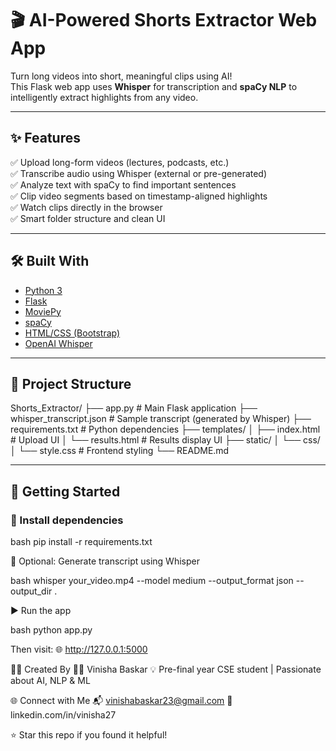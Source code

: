 # 🎬 AI-Powered Shorts Extractor Web App

Turn long videos into short, meaningful clips using AI!  
This Flask web app uses **Whisper** for transcription and **spaCy NLP** to intelligently extract highlights from any video.

---

## ✨ Features

✅ Upload long-form videos (lectures, podcasts, etc.)  
✅ Transcribe audio using Whisper (external or pre-generated)  
✅ Analyze text with spaCy to find important sentences  
✅ Clip video segments based on timestamp-aligned highlights  
✅ Watch clips directly in the browser  
✅ Smart folder structure and clean UI

---

## 🛠️ Built With

- [Python 3](https://www.python.org/)
- [Flask](https://flask.palletsprojects.com/)
- [MoviePy](https://zulko.github.io/moviepy/)
- [spaCy](https://spacy.io/)
- [HTML/CSS (Bootstrap)](https://getbootstrap.com/)
- [OpenAI Whisper](https://github.com/openai/whisper)

---

## 📂 Project Structure

Shorts_Extractor/
├── app.py # Main Flask application
├── whisper_transcript.json # Sample transcript (generated by Whisper)
├── requirements.txt # Python dependencies
├── templates/
│ ├── index.html # Upload UI
│ └── results.html # Results display UI
├── static/
│ └── css/
│ └── style.css # Frontend styling
└── README.md

---

## 🚀 Getting Started

### 🔧 Install dependencies

bash
pip install -r requirements.txt

📌 Optional: Generate transcript using Whisper

bash
whisper your_video.mp4 --model medium --output_format json --output_dir .

▶️ Run the app

bash
python app.py

Then visit:
🌐 http://127.0.0.1:5000

🙋‍♀️ Created By
👩‍💻 Vinisha Baskar
💡 Pre-final year CSE student | Passionate about AI, NLP & ML

🌐 Connect with Me
📬 vinishabaskar23@gmail.com
🔗 linkedin.com/in/vinisha27

⭐ Star this repo if you found it helpful!
